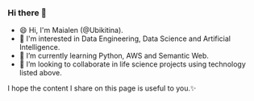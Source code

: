 ### Hi there 👋
- 😄 Hi, I'm Maialen (@Ubikitina).
- 👀 I'm interested in Data Engineering, Data Science and Artificial Intelligence.
- 🌱 I’m currently learning Python, AWS and Semantic Web.
- 💞️ I’m looking to collaborate in life science projects using technology listed above.

I hope the content I share on this page is useful to you.✨

<!--
**Ubikitina/Ubikitina** is a ✨ _special_ ✨ repository because its `README.md` (this file) appears on your GitHub profile.

Here are some ideas to get you started:

- 🔭 I’m currently working on ...
- 🌱 I’m currently learning ...
- 👯 I’m looking to collaborate on ...
- 🤔 I’m looking for help with ...
- 💬 Ask me about ...
- 📫 How to reach me: ...
- 😄 Pronouns: ...
- ⚡ Fun fact: ...
-->
